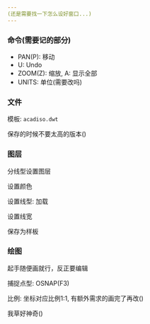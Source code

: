 ```yaml
---
(还是需要找一下怎么设好窗口...)
---
```


### 命令(需要记的部分)

- PAN(P): 移动
- U: Undo
- ZOOM(Z): 缩放, A: 显示全部
- UNITS: 单位(需要改吗)



### 文件

模板: `acadiso.dwt`

保存的时候不要太高的版本()



### 图层

分线型设置图层

设置颜色

设置线型: 加载

设置线宽



保存为样板



### 绘图

起手随便画就行，反正要编辑

捕捉点型: OSNAP(F3)

比例: 坐标对应比例1:1, 有额外需求的画完了再改()



我草好神奇()

